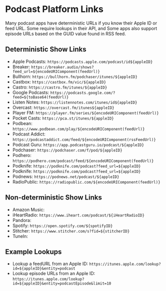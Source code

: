 # Podcast Platform Links
Many podcast apps have deterministic URLs if you know their Apple ID or feed URL. Some require lookups in their API, and Some apps also support episode URLs based on the GUID value found in RSS feed. 

## Deterministic Show Links
* Apple Podcasts: `https://podcasts.apple.com/podcast/id${appleID}`
* Breaker: `https://breaker.audio/shows?feed_url=${encodeURIComponent(feedUrl)}`
* Bullhorn: `https://bullhorn.fm/podchaser/itunes/${appleID}`
* Castbox: `https://castbox.fm/vic/${appleID}`
* Castro: `https://castro.fm/itunes/${appleID}`
* Google Podcasts: `https://podcasts.google.com/?feed=${toBase64(feedUrl)}`
* Listen Notes: `https://listennotes.com/itunes/id${appleID}`
* Overcast: `https://overcast.fm/itunes${appleID}`
* Player FM: `https://player.fm/series/${encodeURIComponent(feedUrl)}`
* Pocket Casts: `https://pca.st/itunes/${appleID}`
* Podbean: `https://www.podbean.com/play/${encodeURIComponent(feedUrl)}`
* Podcast Addict: `https://podcastaddict.com/feed/${encodeURIComponent(rssFeedUrl)}`
* Podcast Guru: `https://app.podcastguru.io/podcast/${appleID}`
* Podchaser: `https://podchaser.com/f/pod/${appleID}`
* Podhero: `https://podhero.com/podcast/feed/${encodeURIComponent(feedUrl)}`
* Podknife: `https://podknife.com/podcast?feed_url=${appleID}`
* Podknife: `https://podknife.com/podcast?feed_url=${appleID}`
* Podnews: `https://podnews.net/podcast/${appleID}`
* RadioPublic: `https://radiopublic.com/${encodeURIComponent(feedUrl)}`

## Non-deterministic Show Links
* Amazon Music: 
* iHeartRadio: `https://www.iheart.com/podcast/${iHeartRadioID}`
* Pandora: 
* Spotify: `https://open.spotify.com/${spotifyID}`
* Stitcher: `https://www.stitcher.com/s?fid=${stitcherID}`
* TuneIn: 

## Example Lookups
* Lookup a feedURL from an Apple ID: `https://itunes.apple.com/lookup?id=${appleID}&entity=podcast`
* Lookup episode URLs from an Apple ID: `https://itunes.apple.com/lookup?id=${appleID}&entity=podcastEpisode&limit=10`
